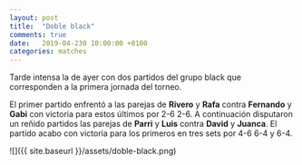 ```yaml
---
layout: post
title:  "Doble black"
comments: true
date:   2019-04-230 10:00:00 +0100
categories: matches
---
```


Tarde intensa la de ayer con dos partidos del grupo black que corresponden a la primera jornada del torneo.

El primer partido enfrentó a las parejas de **Rivero** y **Rafa** contra **Fernando** y **Gabi** con victoria para estos últimos por 2-6 2-6. A continuación disputaron un reñido partidos las parejas de **Parri** y **Luis** contra **David** y **Juanca**. El partido acabo con victoria para los primeros en tres sets por 4-6 6-4 y 6-4.

![]({{ site.baseurl }}/assets/doble-black.png)
